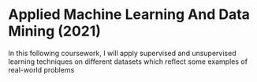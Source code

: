 # Applied Machine Learning And Data Mining (2021)

In this following coursework, I will apply supervised and unsupervised learning techniques on different datasets which reflect some examples of real-world problems
